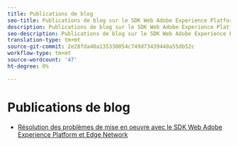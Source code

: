 ```yaml
---
title: Publications de blog
seo-title: Publications de blog sur le SDK Web Adobe Experience Platform
description: Publications de blog sur le SDK Web Adobe Experience Platform
seo-description: Publications de blog sur le SDK Web Adobe Experience Platform
translation-type: tm+mt
source-git-commit: 2e28fda40a135330054c749d73439448a55db52c
workflow-type: tm+mt
source-wordcount: '47'
ht-degree: 0%

---
```



# Publications de blog

* [Résolution des problèmes de mise en oeuvre avec le SDK Web Adobe Experience Platform et Edge Network](https://medium.com/adobetech/solving-implementation-pain-points-with-adobe-experience-platform-web-sdk-and-edge-network-880b635e6819)
